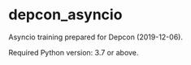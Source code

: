 # depcon_asyncio

Asyncio training prepared for Depcon (2019-12-06).

Required Python version: 3.7 or above.